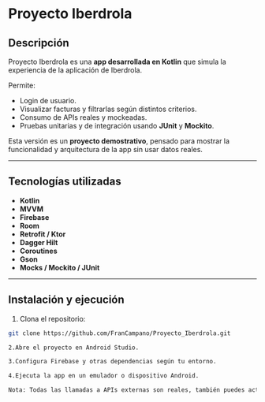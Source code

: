 # Proyecto Iberdrola


## Descripción
Proyecto Iberdrola es una **app desarrollada en Kotlin** que simula la experiencia de la aplicación de Iberdrola.  

Permite:  
- Login de usuario.  
- Visualizar facturas y filtrarlas según distintos criterios.  
- Consumo de APIs reales y mockeadas.  
- Pruebas unitarias y de integración usando **JUnit** y **Mockito**.  

Esta versión es un **proyecto demostrativo**, pensado para mostrar la funcionalidad y arquitectura de la app sin usar datos reales.

---

## Tecnologías utilizadas
- **Kotlin**  
- **MVVM**  
- **Firebase**  
- **Room**  
- **Retrofit / Ktor**  
- **Dagger Hilt**  
- **Coroutines**  
- **Gson**  
- **Mocks / Mockito / JUnit**  

---

## Instalación y ejecución
1. Clona el repositorio:
  ```bash
git clone https://github.com/FranCampano/Proyecto_Iberdrola.git

2.Abre el proyecto en Android Studio.

3.Configura Firebase y otras dependencias según tu entorno.

4.Ejecuta la app en un emulador o dispositivo Android.

Nota: Todas las llamadas a APIs externas son reales, también puedes activar el botón "mock" para simularla.
